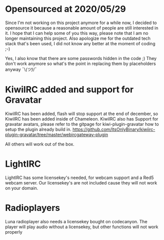 # Opensourced at 2020/05/29

Since I'm not working on this project anymore for a while now, I decided to opensource it because a reasonable amount of people are still interested in it. I hope that I can help some of you this way, please note that I am no longer maintaining this project. Also apologize me for the outdated tech stack that's been used, I did not know any better at the moment of coding ;-)

Yes, I also know that there are some passwords hidden in the code ;) They don't work anymore so what's the point in replacing them by placeholders anyway ¯\\_(ツ)_/¯

# KiwiIRC added and support for Gravatar

KiwiIRC has been added, flash will stop support at the end of december, so KiwiIRC has been added inside of Chameleon.
KiwiIRC also has Support for gravatar avatars, please refer to the gitpage for kiwi-plugin-gravatar how to setup the plugin already build in.
https://github.com/ItsOnlyBinary/kiwiirc-plugin-gravatar/tree/master/webircgateway-plugin

All others will work out of the box.

# LightIRC

LightIRC has some licensekey's needed, for webcam support and a Red5 webcam server.
Our licensekey's are not included cause they will not work on your domain.

# Radioplayers

Luna radioplayer also needs a licensekey bought on codecanyon.
The player will play audio without a licensekey, but other functions will not work properly
